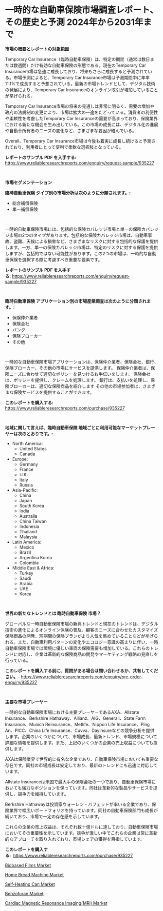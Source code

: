 <p><h1>一時的な自動車保険市場調査レポート、その歴史と予測 2024年から2031年まで</h1></p><p><strong>市場の概要とレポートの対象範囲</strong></p>
<p><p>Temporary Car Insurance（臨時自動車保険）は、特定の期間（通常は数日または数週間）だけ有効な自動車保険の形態である。現在のTemporary Car Insurance市場は急速に成長しており、将来もさらに成長すると予測されている。市場予測によると、Temporary Car Insurance市場は予測期間中に年率11.1%で成長すると予想されている。最新の市場トレンドとして、デジタル技術の発展により、Temporary Car Insuranceのオンライン取引が増加していることが挙げられる。</p><p>Temporary Car Insurance市場の将来の見通しは非常に明るく、需要の増加や政府の法規制の変更により、市場は拡大の一途をたどっている。消費者の利便性や柔軟性を考慮したTemporary Car Insuranceの需要が高まっており、保険業界における新たな機会を生み出している。この市場の成長には、デジタル化の進展や自動車所有者のニーズの変化など、さまざまな要因が絡んでいる。</p><p>Overall、Temporary Car Insurance市場は今後も着実に成長し続けると予測されており、利用者にとって便利で柔軟な選択肢となっている。</p></p>
<p><strong>レポートのサンプル PDF を入手する:</strong> <a href="https://www.reliableresearchreports.com/enquiry/request-sample/935227">https://www.reliableresearchreports.com/enquiry/request-sample/935227</a></p>
<p>&nbsp;</p>
<p><strong>市場セグメンテーション</strong></p>
<p><strong>臨時自動車保険 タイプ別の市場分析は次のように分類されます。:</strong></p>
<p><ul><li>総合補償保険</li><li>単一補償保険</li></ul></p>
<p>&nbsp;</p>
<p><p>一時的自動車保険市場には、包括的な保険カバレッジ市場と単一の保険カバレッジ市場の2つのタイプがあります。包括的な保険カバレッジ市場は、自動車事故、盗難、天候による損害など、さまざまなリスクに対する包括的な保護を提供します。一方、単一の保険カバレッジ市場は、特定のリスクに対する保護を提供しますが、包括的ではない可能性があります。この2つの市場は、一時的な自動車保険を選択する際に考慮すべき重要な要素です。</p></p>
<p><strong>レポートのサンプル PDF を入手する:</strong>&nbsp;<a href="https://www.reliableresearchreports.com/enquiry/request-sample/935227">https://www.reliableresearchreports.com/enquiry/request-sample/935227</a></p>
<p>&nbsp;</p>
<p><strong> 臨時自動車保険 アプリケーション別の市場産業調査は次のように分類されます。:</strong></p>
<p><ul><li>保険仲介業者</li><li>保険会社</li><li>バンク</li><li>保険ブローカー</li><li>その他</li></ul></p>
<p>&nbsp;</p>
<p><p>一時的な自動車保険市場アプリケーションは、保険仲介業者、保険会社、銀行、保険ブローカー、その他の市場にサービスを提供します。 保険仲介業者は、保険ニーズに合わせて適切なポリシーを見つけるお手伝いをします。 保険会社は、ポリシーを提供し、クレームを処理します。 銀行は、支払いを処理し、保険ブローカーは、適切な保険商品を紹介します その他の市場参加者は、さまざまな保険サービスを提供することができます。</p></p>
<p><strong>このレポートを購入する:</strong>&nbsp; <a href="https://www.reliableresearchreports.com/purchase/935227">https://www.reliableresearchreports.com/purchase/935227</a></p>
<p>&nbsp;</p>
<p><strong>地域に関して言えば、臨時自動車保険 地域ごとに利用可能なマーケットプレーヤーは次のとおりです。:</strong></p>
<p><ul>
    <li>
        North America:
        <ul>
            <li>United States</li>
            <li>Canada</li>
        </ul>
    </li>
    <li>
        Europe:
        <ul>
            <li>Germany</li>
            <li>France</li>
            <li>U.K.</li>
            <li>Italy</li>
            <li>Russia</li>
        </ul>
    </li>
    <li>
        Asia-Pacific:
        <ul>
            <li>China</li>
            <li>Japan</li>
            <li>South Korea</li>
            <li>India</li>
            <li>Australia</li>
            <li>China Taiwan</li>
            <li>Indonesia</li>
            <li>Thailand</li>
            <li>Malaysia</li>
        </ul>
    </li>
    <li>
        Latin America:
        <ul>
            <li>Mexico</li>
            <li>Brazil</li>
            <li>Argentina Korea</li>
            <li>Colombia</li>
        </ul>
    </li>
    <li>
        Middle East & Africa:
        <ul>
            <li>Turkey</li>
            <li>Saudi</li>
            <li>Arabia</li>
            <li>UAE</li>
            <li>Korea</li>
        </ul>
    </li>
    </ul></p>
<p>&nbsp;</p>
<p><strong>世界の新たなトレンドとは 臨時自動車保険 市場？</strong></p>
<p><p>グローバルな一時自動車保険市場の新興トレンドと現在のトレンドは、デジタル技術の進化によるオンライン保険の普及、顧客のニーズに合わせたカスタマイズ保険商品の開発、短期間の保険プランがより人気を集めていることなどが挙げられる。また、自動車利用パターンの変化やエコロジー意識の高まりに伴い、一時自動車保険市場では環境に優しい車両の保険需要も増加している。これらのトレンドに対応し、企業は革新的な保険商品の開発やマーケティング戦略の見直しを行っている。</p></p>
<p><strong>このレポートを購入する前に、質問がある場合は問い合わせるか、共有してください。</strong>- <a href="https://www.reliableresearchreports.com/enquiry/pre-order-enquiry/935227">https://www.reliableresearchreports.com/enquiry/pre-order-enquiry/935227</a></p>
<p>&nbsp;</p>
<p><strong>主要な市場プレーヤー</strong></p>
<p><p>一時的な自動車保険市場における主要プレーヤーであるAXA、Allstate Insurance、Berkshire Hathaway、Allianz、AIG、Generali、State Farm Insurance、Munich Reinsurance、Metlife、Nippon Life Insurance、Ping An、PICC、China Life Insurance、Cuvva、Dayinsureなどの競争分析を提供します。企業のいくつかについて、市場成長、最新トレンド、市場規模について詳細な情報を提供します。また、上記のいくつかの企業の売上収益についても提供します。</p><p>AXAは保険業界で世界的に有名な企業であり、自動車保険市場においても重要な存在です。同社の市場成長は安定しており、最新のトレンドにも迅速に対応しています。</p><p>Allstate Insuranceは米国で最大手の保険会社の一つであり、自動車保険市場においても強力なポジションを保っています。同社は革新的な製品やサービスを提供し、競争力を維持しています。</p><p>Berkshire Hathawayは投資家ウォーレン・バフェットが率いる企業であり、保険業界で幅広いポートフォリオを持っています。同社の自動車保険部門も成長が続いており、市場で一定の存在感を示しています。</p><p>これらの企業の売上収益は、それぞれ数十億ドルに達しており、自動車保険市場においてその重要性を示しています。競争が激しい中でこれらの企業は常に革新的なアプローチを取り入れており、市場シェアの獲得を目指しています。</p></p>
<p><strong>このレポートを購入する:</strong>&nbsp;&nbsp;<a href="https://www.reliableresearchreports.com/purchase/935227">https://www.reliableresearchreports.com/purchase/935227</a></p>
<p><p><a href="https://cedar-agate-3da.notion.site/Biobased-Films-Market-Size-Market-Trends-and-Growth-Outlook-forecasted-for-period-from-2024-to-203-40870b3222014b4aa1d86bdd40ff37a4">Biobased Films Market</a></p><p><a href="https://view.publitas.com/reportprime-1/home-bread-machine-market-research-report-unlocks-analysis-on-the-market-financial-status-market-size-and-market-revenue-upto-2031/">Home Bread Machine Market</a></p><p><a href="https://angry-finch-aaf.notion.site/Self-Heating-Can-Market-Offers-Provide-Insightful-Data-for-the-Time-Period-from-2024-to-2031-and-als-2f9441c868e9455899d636e65613f25c">Self-Heating Can Market</a></p><p><a href="https://view.publitas.com/reportprime-1/benzofuran-market-research-report-provides-critical-insights-that-can-help-shape-business-development-and-investment-strategies/">Benzofuran Market</a></p><p><a href="https://copper-carbon-84f.notion.site/Cardiac-Magnetic-Resonance-Imaging-MRI-Market-Analysis-Examines-its-Scope-on-Growth-Opportunities--5b268edc982f47d493d8eeea1207b6c2">Cardiac Magnetic Resonance Imaging(MRI) Market</a></p></p>